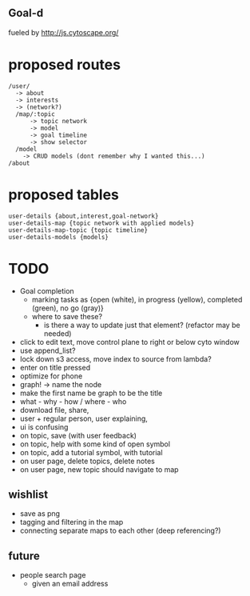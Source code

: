 ## Goal-d
fueled by http://js.cytoscape.org/

# proposed routes
```
/user/
  -> about
  -> interests
  -> (network?)
  /map/:topic
      -> topic network
      -> model
      -> goal timeline
      -> show selector
  /model
    -> CRUD models (dont remember why I wanted this...)
/about
```

# proposed tables
```
user-details {about,interest,goal-network}
user-details-map {topic network with applied models}
user-details-map-topic {topic timeline}
user-details-models {models}
```

# TODO
* Goal completion
    - marking tasks as {open (white), in progress (yellow), completed (green), no go (gray)}
    - where to save these?
        - is there a way to update just that element? (refactor may be needed)
* click to edit text, move control plane to right or below cyto window
* use append_list?
* lock down s3 access, move index to source from lambda?
* enter on title pressed
* optimize for phone
* graph! -> name the node
* make the first name be graph to be the title
* what - why - how / where - who
* download file, share, 
* user + regular person, user explaining, 
* ui is confusing
* on topic, save (with user feedback)
* on topic, help with some kind of open symbol
* on topic, add a tutorial symbol, with tutorial
* on user page, delete topics, delete notes
* on user page, new topic should navigate to map


## wishlist
* save as png
* tagging and filtering in the map
* connecting separate maps to each other (deep referencing?)

## future
* people search page
  - given an email address
